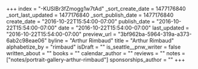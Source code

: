+++
index = "-KUSlBr3fZmogg1w7tAd"
_sort_create_date = 1477176840
_sort_last_updated = 1477176840
_sort_publish_date = 1477176840
create_date = "2016-10-22T15:54:00-07:00"
publish_date = "2016-10-22T15:54:00-07:00"
date = "2016-10-22T15:54:00-07:00"
last_updated = "2016-10-22T15:54:00-07:00"
preview_url = "3bf962ba-5964-319a-a373-6ab2c98eae06"
byline = "Arthur Rimbaud"
title = "Arthur Rimbaud"
alphabetize_by = "rimbaud"
isDraft = ""
is_seattle__pnw_writer = false
written_about = ""
books = ""
calendar_author = ""
reviews = ""
notes = ["notes/portrait-gallery-arthur-rimbaud"]
sponsorships_author = ""
+++
